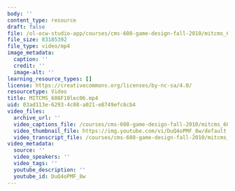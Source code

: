 ```yaml
---
body: ''
content_type: resource
draft: false
file: /ol-ocw-studio-app/courses/cms-608-game-design-fall-2010/mitcms_608f10lec06_360p_16_9.mp4
file_size: 83185392
file_type: video/mp4
image_metadata:
  caption: ''
  credit: ''
  image-alt: ''
learning_resource_types: []
license: https://creativecommons.org/licenses/by-nc-sa/4.0/
resourcetype: Video
title: MITCMS_608F10lec06.mp4
uid: 03ad113e-6293-4c08-a021-e8749efc6cb4
video_files:
  archive_url: ''
  video_captions_file: /courses/cms-608-game-design-fall-2010/mitcms_608f10lec06_captions.vtt
  video_thumbnail_file: https://img.youtube.com/vi/DuQ4oPMF_8w/default.jpg
  video_transcript_file: /courses/cms-608-game-design-fall-2010/mitcms_608f10lec06_transcript.pdf
video_metadata:
  source: ''
  video_speakers: ''
  video_tags: ''
  youtube_description: ''
  youtube_id: DuQ4oPMF_8w
---
```

